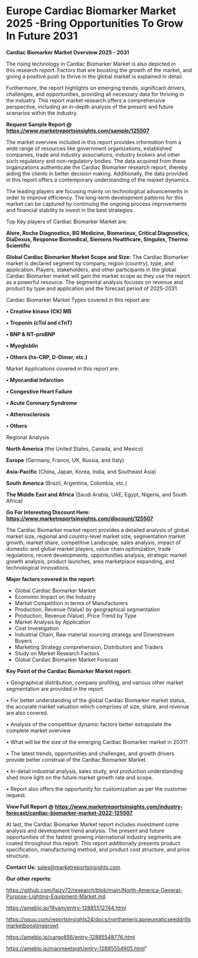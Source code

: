 # Europe Cardiac Biomarker Market 2025 -Bring Opportunities To Grow In Future 2031

<Strong> Cardiac Biomarker Market Overview 2025 - 2031</strong>

The rising technology in Cardiac Biomarker Market is also depicted in this research report. Factors that are boosting the growth of the market, and giving a positive push to thrive in the global market is explained in detail.

Furthermore, the report highlights on emerging trends, significant drivers, challenges, and opportunities, providing all necessary data for thriving in the industry. This report market research offers a comprehensive perspective, including an in-depth analysis of the present and future scenarios within the industry.

<strong>Request Sample Report @ <a href=https://www.marketreportsinsights.com/sample/125507>https://www.marketreportsinsights.com/sample/125507</a></strong>

The market overview included in this report provides information from a wide range of resources like government organizations, established companies, trade and industry associations, industry brokers and other such regulatory and non-regulatory bodies. The data acquired from these organizations authenticate the Cardiac Biomarker research report, thereby aiding the clients in better decision making. Additionally, the data provided in this report offers a contemporary understanding of the market dynamics.

The leading players are focusing mainly on technological advancements in order to improve efficiency. The long-term development patterns for this market can be captured by continuing the ongoing process improvements and financial stability to invest in the best strategies.

Top Key players of Cardiac Biomarker Market are:

<strong>Alere, Roche Diagnostics, BG Medicine, Biomerieux, Critical Diagnostics, DiaDexus, Response Biomedical, Siemens Healthcare, Singulex, Thermo Scientific</strong>

<strong><b>Global Cardiac Biomarker Market Scope and Size:</b></strong>
The Cardiac Biomarker market is declared segment by company, region (country), type, and application. Players, stakeholders, and other participants in the global Cardiac Biomarker market will gain the market scope as they use the report as a powerful resource. The segmental analysis focuses on revenue and product by type and application and the forecast period of 2025-2031.

Cardiac Biomarker Market Types covered in this report are:

<strong>• Creatine kinase (CK) MB

• Troponin (cTnI and cTnT)

• BNP & NT-proBNP

• Myogloblin

• Others (hs-CRP, D-Dimer, etc.)</strong>

Market Applications covered in this report are:

<strong>• Myocardial Infarction

• Congestive Heart Failure

• Acute Coronary Syndrome

• Atherosclerosis

• Others</strong> 

Regional Analysis

<strong>North America</strong> (the United States, Canada, and Mexico)

<strong>Europe</strong> (Germany, France, UK, Russia, and Italy)

<strong>Asia-Pacific</strong> (China, Japan, Korea, India, and Southeast Asia)

<strong>South America</strong> (Brazil, Argentina, Colombia, etc.)

<strong>The Middle East and Africa</strong> (Saudi Arabia, UAE, Egypt, Nigeria, and South Africa)

<strong>Go For Interesting Discount Here: <a href=https://www.marketreportsinsights.com/discount/125507>https://www.marketreportsinsights.com/discount/125507</a></strong>

The Cardiac Biomarker market report provides a detailed analysis of global market size, regional and country-level market size, segmentation market growth, market share, competitive Landscape, sales analysis, impact of domestic and global market players, value chain optimization, trade regulations, recent developments, opportunities analysis, strategic market growth analysis, product launches, area marketplace expanding, and technological innovations.

<strong><b>Major factors covered in the report:</b></strong>
<ul>
  <li>Global Cardiac Biomarker Market </li>
  <li>Economic Impact on the Industry</li>
  <li>Market Competition in terms of Manufacturers</li>
  <li>Production, Revenue (Value) by geographical segmentation</li>
  <li>Production, Revenue (Value), Price Trend by Type</li>
  <li>Market Analysis by Application</li>
  <li>Cost Investigation</li>
  <li>Industrial Chain, Raw material sourcing strategy and Downstream Buyers</li>
  <li>Marketing Strategy comprehension, Distributors and Traders</li>
  <li>Study on Market Research Factors</li>
  <li>Global Cardiac Biomarker Market Forecast</li>
</ul>

<strong><b>Key Point of the Cardiac Biomarker Market report:</b></strong>

• Geographical distribution, company profiling, and various other market segmentation are provided in the report.

• For better understanding of the global Cardiac Biomarker market status, the accurate market valuation which comprises of size, share, and revenue are also covered.

• Analysis of the competitive dynamic factors better extrapolate the complete market overview

• What will be the size of the emerging Cardiac Biomarker market in 2031?

• The latest trends, opportunities and challenges, and growth drivers provide better construal of the Cardiac Biomarker Market.

• In-detail industrial analysis, sales study, and production understanding shed more light on the future market growth rate and scope.

• Report also offers the opportunity for customization as per the customer request.

<strong><b>View Full Report @ <a href=https://www.marketreportsinsights.com/industry-forecast/cardiac-biomarker-market-2022-125507>https://www.marketreportsinsights.com/industry-forecast/cardiac-biomarker-market-2022-125507</a></b></strong>


At last, the Cardiac Biomarker Market report includes investment come analysis and development trend analysis. The present and future opportunities of the fastest growing international industry segments are coated throughout this report. This report additionally presents product specification, manufacturing method, and product cost structure, and price structure.

<strong>Contact Us:</strong>
sales@marketreportsinsights.com

<strong>Our other reports:</strong>

<a href=https://github.com/faizy72/research/blob/main/North-America-General-Purpose-Lighting-Equipment-Market.md>https://github.com/faizy72/research/blob/main/North-America-General-Purpose-Lighting-Equipment-Market.md</a>

<a href=https://ameblo.jp/18yam/entry-12885512744.html>https://ameblo.jp/18yam/entry-12885512744.html</a>

<a href=https://issuu.com/reportsinsights24/docs/northamericapneumaticseeddrillsmarketboostinggrowt>https://issuu.com/reportsinsights24/docs/northamericapneumaticseeddrillsmarketboostinggrowt</a>

<a href=https://ameblo.jp/cargo656/entry-12885548776.html>https://ameblo.jp/cargo656/entry-12885548776.html</a>

<a href=https://ameblo.jp/manmeetsigh/entry-12885554905.html>https://ameblo.jp/manmeetsigh/entry-12885554905.html</a>"
